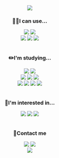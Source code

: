 <div align="center">
  <img src="https://capsule-render.vercel.app/api?type=venom&height=200&section=header&text=Welcome%20to%20HANI's%20Github&fontSize=50&color=8CBDED&fontColor=5a5a5a" />
</div>

<h3 align="center">👩‍💻I can use...</h3>
<div align=center> 
  <img src="https://img.shields.io/badge/Adobe%20Photoshop-31A8FF?style=flat&logo=Adobe%20Photoshop&logoColor=white">
  <img src="https://img.shields.io/badge/Adobe%20Illustrator-FF9A00?style=flat&logo=Adobe%20Illustrator&logoColor=white">
</div>
<div align=center> 
  <img src="https://img.shields.io/badge/Microsoft_Excel-217346?style=flat&logo=microsoft-excel&logoColor=white">
  <img src="https://img.shields.io/badge/Microsoft_PowerPoint-B7472A?style=flat&logo=microsoft-powerpoint&logoColor=white">
  <img src="https://img.shields.io/badge/Microsoft_Word-2B579A?style=flat&logo=microsoft-word&logoColor=white">
</div>
</br>
<h3 align="center">✏️I'm studying...</h3>
<div align=center> 
  <img src="https://img.shields.io/badge/Google Colab-F9AB00?style=flat&logo=Google Colab&logoColor=white">
  <img src="https://img.shields.io/badge/Python-3776AB?style=flat&logo=python&logoColor=white">
</br>
  <img src="https://img.shields.io/badge/NumPy-013243?style=flat&logo=NumPy&logoColor=white">
  <img src="https://img.shields.io/badge/matplotlib-FFFFFF?style=flat&logo=Matplotlib&logoColor=white">
  <img src="https://img.shields.io/badge/pandas-150458?style=flat&logo=PANDAS&logoColor=white">
</br>
  <img src="https://img.shields.io/badge/markdown-000000.svg?style=flat&logo=markdown&logoColor=white">
  <img src="https://img.shields.io/badge/github-121011.svg?style=flat&logo=github&logoColor=white">
  <img src="https://img.shields.io/badge/Discord-5865F2.svg?style=flat&logo=discord&logoColor=white">
  <img src="https://img.shields.io/badge/Slack-4A154B?style=flat&logo=slack&logoColor=white">
</div>
</br>
<h3 align="center">🤩I'm interested in...</h3>
<div align=center> 
  <img src="https://img.shields.io/badge/java-ED8B00.svg?style=flat&logo=openjdk&logoColor=white">
  <img src="https://img.shields.io/badge/r-276DC3.svg?style=flat&logo=r&logoColor=white">
  <img src="https://img.shields.io/badge/Tabelau-E97627.svg?style=flat&logo=Tableau&logoColor=white">
</div>
</br>
<h3 align="center">📲Contact me</h3>
<div align=center>
  <img src="https://img.shields.io/badge/Gmail-D14836?style=flat&logo=gmail&logoColor=white">
  <img src="https://img.shields.io/badge/Telegram-2CA5E0?style=flat&logo=telegram&logoColor=white">
</div>

<div align="center">
  <img src="https://capsule-render.vercel.app/api?type=waving&height=70&section=footer&color=8CBDED" />
</div>
